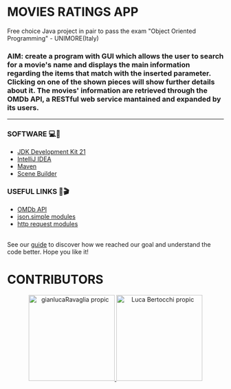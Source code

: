 # MOVIES RATINGS APP

Free choice Java project in pair to pass the exam "Object Oriented Programming" - UNIMORE(Italy)

### AIM: create a program with GUI which allows the user to search for a movie's name and displays the main information regarding the items that match with the inserted parameter. Clicking on one of the shown pieces will show further details about it. The movies' information are retrieved through the OMDb API, a RESTful web service mantained and expanded by its users.

---

### SOFTWARE 💻🔨
* [JDK Development Kit 21](https://www.oracle.com/it/java/technologies/downloads/)
* [IntelliJ IDEA](https://www.jetbrains.com/idea/)
* [Maven](https://maven.apache.org/)
* [Scene Builder](https://gluonhq.com/products/scene-builder/) 


### USEFUL LINKS 🙌🎬
* [OMDb API](https://www.omdbapi.com/) 
* [json.simple modules](https://www.javatpoint.com/java-json-example) 
* [http request modules](https://docs.oracle.com/en/java/javase/11/docs/api/java.net.http/java/net/http/HttpClient.html) 

<br>
See our <a href="Guide/GetStarted.md">guide</a> to discover how we reached our goal and understand the code better. Hope you like it!



# CONTRIBUTORS

<p align="center">
    <a href="https://github.com/Gianlu03">
        <img src="https://avatars.githubusercontent.com/u/101069296?v=4" width="200" height="200" title="gianlucaRavaglia propic">
    </a>
    <a href="https://github.com/BertocchiLuca">
        <img src="https://avatars.githubusercontent.com/u/101472042?v=4" width="200" height="200" alt="Luca Bertocchi propic">
    </a>
</p>

